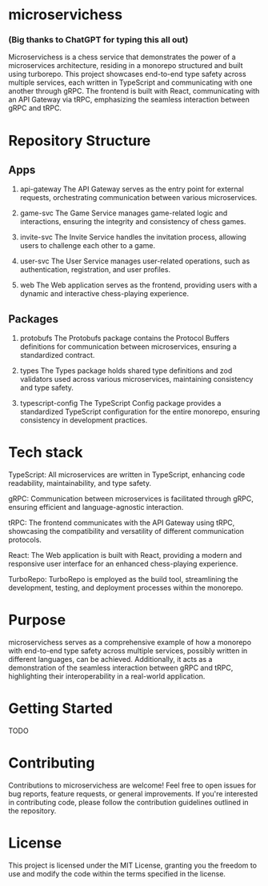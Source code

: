 # microservichess
### (Big thanks to ChatGPT for typing this all out)

Microservichess is a chess service that demonstrates the power of a microservices architecture, residing in a monorepo structured and built using turborepo. This project showcases end-to-end type safety across multiple services, each written in TypeScript and communicating with one another through gRPC. The frontend is built with React, communicating with an API Gateway via tRPC, emphasizing the seamless interaction between gRPC and tRPC.

# Repository Structure
## Apps
1. api-gateway
The API Gateway serves as the entry point for external requests, orchestrating communication between various microservices.

2. game-svc
The Game Service manages game-related logic and interactions, ensuring the integrity and consistency of chess games.

3. invite-svc
The Invite Service handles the invitation process, allowing users to challenge each other to a game.

4. user-svc
The User Service manages user-related operations, such as authentication, registration, and user profiles.

5. web
The Web application serves as the frontend, providing users with a dynamic and interactive chess-playing experience.

## Packages
1. protobufs
The Protobufs package contains the Protocol Buffers definitions for communication between microservices, ensuring a standardized contract.

2. types
The Types package holds shared type definitions and zod validators used across various microservices, maintaining consistency and type safety.

3. typescript-config
The TypeScript Config package provides a standardized TypeScript configuration for the entire monorepo, ensuring consistency in development practices.

# Tech stack
TypeScript: All microservices are written in TypeScript, enhancing code readability, maintainability, and type safety.

gRPC: Communication between microservices is facilitated through gRPC, ensuring efficient and language-agnostic interaction.

tRPC: The frontend communicates with the API Gateway using tRPC, showcasing the compatibility and versatility of different communication protocols.

React: The Web application is built with React, providing a modern and responsive user interface for an enhanced chess-playing experience.

TurboRepo: TurboRepo is employed as the build tool, streamlining the development, testing, and deployment processes within the monorepo.

# Purpose
microservichess serves as a comprehensive example of how a monorepo with end-to-end type safety across multiple services, possibly written in different languages, can be achieved. Additionally, it acts as a demonstration of the seamless interaction between gRPC and tRPC, highlighting their interoperability in a real-world application.

# Getting Started
TODO

# Contributing
Contributions to microservichess are welcome! Feel free to open issues for bug reports, feature requests, or general improvements. If you're interested in contributing code, please follow the contribution guidelines outlined in the repository.

# License
This project is licensed under the MIT License, granting you the freedom to use and modify the code within the terms specified in the license.